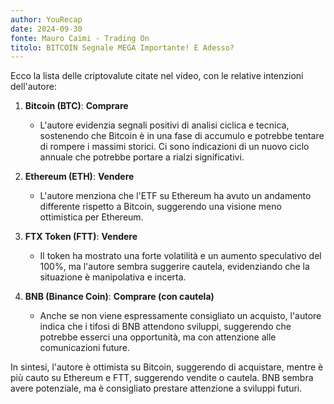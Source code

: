 ```yaml
---
author: YouRecap
date: 2024-09-30
fonte: Mauro Caimi - Trading On
titolo: BITCOIN Segnale MEGA Importante! E Adesso?
---
```


Ecco la lista delle criptovalute citate nel video, con le relative intenzioni dell'autore:

1. **Bitcoin (BTC)**: **Comprare**
   - L'autore evidenzia segnali positivi di analisi ciclica e tecnica, sostenendo che Bitcoin è in una fase di accumulo e potrebbe tentare di rompere i massimi storici. Ci sono indicazioni di un nuovo ciclo annuale che potrebbe portare a rialzi significativi.

2. **Ethereum (ETH)**: **Vendere**
   - L'autore menziona che l'ETF su Ethereum ha avuto un andamento differente rispetto a Bitcoin, suggerendo una visione meno ottimistica per Ethereum.

3. **FTX Token (FTT)**: **Vendere**
   - Il token ha mostrato una forte volatilità e un aumento speculativo del 100%, ma l'autore sembra suggerire cautela, evidenziando che la situazione è manipolativa e incerta.

4. **BNB (Binance Coin)**: **Comprare (con cautela)**
   - Anche se non viene espressamente consigliato un acquisto, l'autore indica che i tifosi di BNB attendono sviluppi, suggerendo che potrebbe esserci una opportunità, ma con attenzione alle comunicazioni future.

In sintesi, l'autore è ottimista su Bitcoin, suggerendo di acquistare, mentre è più cauto su Ethereum e FTT, suggerendo vendite o cautela. BNB sembra avere potenziale, ma è consigliato prestare attenzione a sviluppi futuri.
